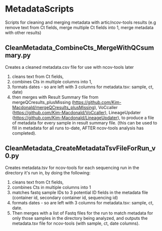 # MetadataScripts
Scripts for cleaning and merging metadata with artic/ncov-tools results (e.g remove text from Ct fields, merge multiple Ct fields into 1, merge metadata with other results)


## CleanMetadata_CombineCts_MergeWithQCsummary.py

Creates a cleaned metadata.csv file for use with ncov-tools later 

1. cleans text from Ct fields, 
2. combines Cts in multiple columns into 1, 
3. formats dates - so are left with 3 columns for metadata.tsv: sample, ct, date) 
4. then merges with Result Summary file from mergeQCresults_plusMissing (https://github.com/Kim-Macdonald/mergeQCresults_plusMissing), VoCcaller (https://github.com/Kim-Macdonald/VoCcaller), LineageUpdater (https://github.com/Kim-Macdonald/LineageUpdater), to produce a file of metadata for every sample in result summary file. (this can be used to fill in metadata for all runs to-date, AFTER ncov-tools analysis has completed).


## CleanMetadata_CreateMetadataTsvFileForRun_v0.py

Creates metadata.tsv for ncov-tools for each sequencing run in the directory it's run in, by doing the following:

  1. cleans text from Ct fields, 
  2. combines Cts in multiple columns into 1
  3. matches fastq sample IDs to 3 potential ID fields in the metadata file (container id, secondary container id, sequencing id)
  4. formats dates - so are left with 3 columns for metadata.tsv: sample, ct, date. 
  5. Then merges with a list of Fastq files for the run to match metadata for only those samples in the directory being analyzed, and outputs the metadata.tsv file for ncov-tools (with sample, ct, date columns).




